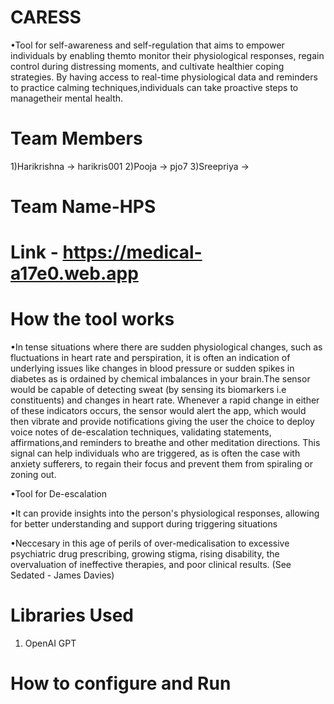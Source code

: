 # CARESS
•Tool for self-awareness and self-regulation that aims to empower individuals by enabling themto monitor their physiological responses, regain control during distressing moments, and cultivate healthier coping strategies. By having access to real-time physiological data and reminders to practice calming techniques,individuals can take proactive steps to managetheir mental health. 


# Team Members
1)Harikrishna ->  harikris001
2)Pooja     ->  pjo7
3)Sreepriya ->

# Team Name-HPS 

# Link - https://medical-a17e0.web.app

# How the tool works
•In tense situations where there are sudden physiological changes, such as fluctuations in heart rate and perspiration, it is often an indication of underlying issues like changes in blood pressure or sudden spikes in diabetes as is ordained by chemical imbalances in your brain.The sensor would be capable of detecting sweat (by sensing its biomarkers i.e constituents) and changes in heart rate. Whenever a rapid change in either of these indicators occurs, the sensor would alert the app, which would then vibrate and provide notifications giving the user the choice to deploy voice notes of de-escalation techniques, validating statements, affirmations,and reminders to breathe and other meditation directions.
This signal can help individuals who are triggered, as is often the case with anxiety sufferers, to regain their focus and prevent them from spiraling or zoning out.

•Tool for De-escalation

•It can provide insights into the person's physiological responses, allowing for better understanding and support during triggering situations

•Neccesary in this age of perils of over-medicalisation to excessive  psychiatric drug prescribing, growing stigma, rising disability, the overvaluation of ineffective therapies, and poor clinical results. (See Sedated - James Davies)

# Libraries Used
1) OpenAI GPT

# How to configure and Run
